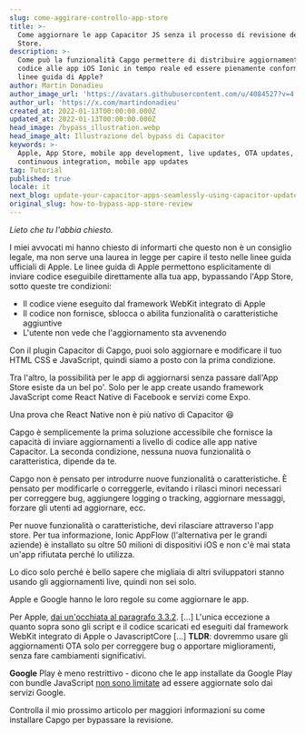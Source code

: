```yaml
---
slug: come-aggirare-controllo-app-store
title: >-
  Come aggiornare le app Capacitor JS senza il processo di revisione dell'App
  Store.
description: >-
  Come può la funzionalità Capgo permettere di distribuire aggiornamenti del
  codice alle app iOS Ionic in tempo reale ed essere pienamente conforme alle
  linee guida di Apple?
author: Martin Donadieu
author_image_url: 'https://avatars.githubusercontent.com/u/4084527?v=4'
author_url: 'https://x.com/martindonadieu'
created_at: 2022-01-13T00:00:00.000Z
updated_at: 2022-01-13T00:00:00.000Z
head_image: /bypass_illustration.webp
head_image_alt: Illustrazione del bypass di Capacitor
keywords: >-
  Apple, App Store, mobile app development, live updates, OTA updates,
  continuous integration, mobile app updates
tag: Tutorial
published: true
locale: it
next_blog: update-your-capacitor-apps-seamlessly-using-capacitor-updater
original_slug: how-to-bypass-app-store-review
---
```

_Lieto che tu l'abbia chiesto._

I miei avvocati mi hanno chiesto di informarti che questo non è un consiglio legale, ma non serve una laurea in legge per capire il testo nelle linee guida ufficiali di Apple. Le linee guida di Apple permettono esplicitamente di inviare codice eseguibile direttamente alla tua app, bypassando l'App Store, sotto queste tre condizioni:

* Il codice viene eseguito dal framework WebKit integrato di Apple
* Il codice non fornisce, sblocca o abilita funzionalità o caratteristiche aggiuntive
* L'utente non vede che l'aggiornamento sta avvenendo

Con il plugin Capacitor di Capgo, puoi solo aggiornare e modificare il tuo HTML CSS e JavaScript, quindi siamo a posto con la prima condizione.

Tra l'altro, la possibilità per le app di aggiornarsi senza passare dall'App Store esiste da un bel po'.
Solo per le app create usando framework JavaScript come React Native di Facebook e servizi come Expo.

Una prova che React Native non è più nativo di Capacitor 😆

Capgo è semplicemente la prima soluzione accessibile che fornisce la capacità di inviare aggiornamenti a livello di codice alle app native Capacitor.
La seconda condizione, nessuna nuova funzionalità o caratteristica, dipende da te.

Capgo non è pensato per introdurre nuove funzionalità o caratteristiche. È pensato per modificarle o correggerle, evitando i rilasci minori necessari per correggere bug, aggiungere logging o tracking, aggiornare messaggi, forzare gli utenti ad aggiornare, ecc.

Per nuove funzionalità o caratteristiche, devi rilasciare attraverso l'app store. Per tua informazione, Ionic AppFlow (l'alternativa per le grandi aziende) è installato su oltre 50 milioni di dispositivi iOS e non c'è mai stata un'app rifiutata perché lo utilizza.

Lo dico solo perché è bello sapere che migliaia di altri sviluppatori stanno usando gli aggiornamenti live, quindi non sei solo.

Apple e Google hanno le loro regole su come aggiornare le app.

Per Apple, [dai un'occhiata al paragrafo 3.3.2](https://developer.apple.com/programs/information/Apple_Developer_Program_Information_8_12_15.pdf/).
\[…\] L'unica eccezione a quanto sopra sono gli script e il codice scaricati ed eseguiti dal framework WebKit integrato di Apple o JavascriptCore \[…\] __TLDR__: dovremmo usare gli aggiornamenti OTA solo per correggere bug o apportare miglioramenti, senza fare cambiamenti significativi.

__Google__ Play è meno restrittivo - dicono che le app installate da Google Play con bundle JavaScript [non sono limitate](https://support.google.com/googleplay/android-developer/answer/9888379/?hl=en) ad essere aggiornate solo dai servizi Google.

Controlla il mio prossimo articolo per maggiori informazioni su come installare Capgo per bypassare la revisione.
